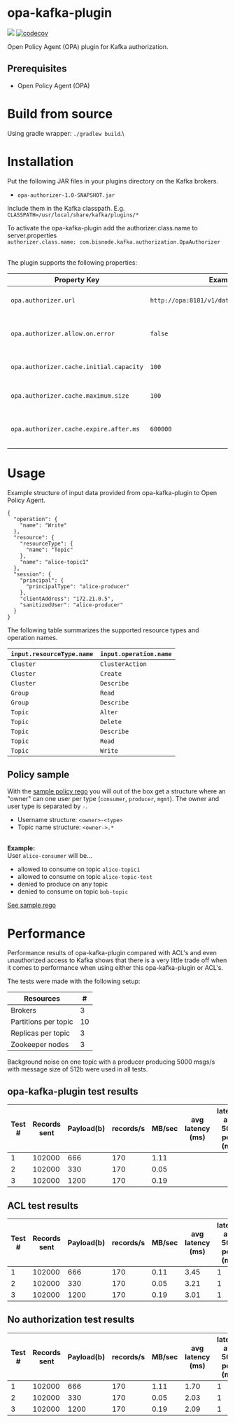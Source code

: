 # opa-kafka-plugin
![](https://github.com/Bisnode/opa-kafka-plugin/workflows/build/badge.svg)
[![codecov](https://codecov.io/gh/Bisnode/opa-kafka-plugin/branch/master/graph/badge.svg)](https://codecov.io/gh/Bisnode/opa-kafka-plugin)

Open Policy Agent (OPA) plugin for Kafka authorization.

## Prerequisites

* Open Policy Agent (OPA)

# Build from source

Using gradle wrapper: `./gradlew build`.\

# Installation

Put the following JAR files in your plugins directory on the Kafka brokers.
* `opa-authorizer-1.0-SNAPSHOT.jar`

Include them in the Kafka classpath.
E.g. `CLASSPATH=/usr/local/share/kafka/plugins/*`

To activate the opa-kafka-plugin add the authorizer.class.name to server.properties\
`authorizer.class.name: com.bisnode.kafka.authorization.OpaAuthorizer`

<br />
The plugin supports the following properties:

| Property Key | Example | Description |
| --- | --- | --- |
| `opa.authorizer.url` | `http://opa:8181/v1/data/kafka/authz/allow` | Name of the OPA policy to query. |
| `opa.authorizer.allow.on.error` | `false` | Fail-closed or fail-open if OPA call fails. |
| `opa.authorizer.cache.initial.capacity` | `100` | Initial decision cache size. |
| `opa.authorizer.cache.maximum.size` | `100` | Max decision cache size. |
| `opa.authorizer.cache.expire.after.ms` | `600000` | Decision cache expiry in milliseconds. |

# Usage

Example structure of input data provided from opa-kafka-plugin to Open Policy Agent.
```
{
  "operation": {
    "name": "Write"
  },
  "resource": {
    "resourceType": {
      "name": "Topic"
    },
    "name": "alice-topic1"
  },
  "session": {
    "principal": {
      "principalType": "alice-producer"
    },
    "clientAddress": "172.21.0.5",
    "sanitizedUser": "alice-producer"
  }
}
```

The following table summarizes the supported resource types and operation names.

| `input.resourceType.name` | `input.operation.name` |
| --- | --- |
| `Cluster` | `ClusterAction` |
| `Cluster` | `Create` |
| `Cluster` | `Describe` |
| `Group` | `Read` |
| `Group` | `Describe` |
| `Topic` | `Alter` |
| `Topic` | `Delete` |
| `Topic` | `Describe` |
| `Topic` | `Read` |
| `Topic` | `Write` |

## Policy sample

With the [sample policy rego](src/main/rego/README.md) you will out of the box get
a structure where an "owner" can one user per type (`consumer`, `producer`, `mgmt`). The owner and user type is separated by `-`.
* Username structure: `<owner>-<type>`
* Topic name structure: `<owner->.*`

\
<b>Example:</b> \
User `alice-consumer` will be...
* allowed to consume on topic `alice-topic1`
* allowed to consume on topic `alice-topic-test`
* denied to produce on any topic
* denied to consume on topic `bob-topic`

[See sample rego](src/main/rego/README.md)

# Performance
Performance results of opa-kafka-plugin compared with ACL's and even unauthorized
access to Kafka shows that there is a very little trade off when it comes to
performance when using either this opa-kafka-plugin or ACL's.

The tests were made with the following setup:

|Resources|#|
|---|---|
| Brokers | 3 |
| Partitions per topic | 10 |
| Replicas per topic | 3 |
| Zookeeper nodes | 3 |

Background noise on one topic with a producer producing 5000 msgs/s with message
size of 512b were used in all tests.

## opa-kafka-plugin test results

|Test #|Records sent|Payload(b)|records/s|MB/sec|avg latency (ms)|latency avg 50th perc (ms)|latency avg 95th perc (ms)|latency avg 99th perc (ms)|latency avg 99,99 perc (ms)|
|---|---|---|---|---|---|---|---|---|---|
|1|102000|666|170|1.11||||||
|2|102000|330|170|0.05||||||
|3|102000|1200|170|0.19||||||

## ACL test results

|Test #|Records sent|Payload(b)|records/s|MB/sec|avg latency (ms)|latency avg 50th perc (ms)|latency avg 95th perc (ms)|latency avg 99th perc (ms)|latency avg 99,99 perc (ms)|
|---|---|---|---|---|---|---|---|---|---|
|1|102000|666|170|0.11|3.45|1|4|21|604|
|2|102000|330|170|0.05|3.21|1|3|22|566|
|3|102000|1200|170|0.19|3.01|1|3|19|504|

## No authorization test results

|Test #|Records sent|Payload(b)|records/s|MB/sec|avg latency (ms)|latency avg 50th perc (ms)|latency avg 95th perc (ms)|latency avg 99th perc (ms)|latency avg 99,99 perc (ms)|
|---|---|---|---|---|---|---|---|---|---|
|1|102000|666|170| 1.11|1.70|1|2|19|128|
|2|102000|330|170| 0.05|2.03|1|2|18|298|
|3|102000|1200|170| 0.19|2.09|1|2|18|332|

